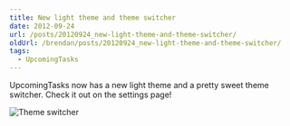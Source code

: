 ```yaml
---
title: New light theme and theme switcher
date: 2012-09-24
url: /posts/20120924_new-light-theme-and-theme-switcher/
oldUrl: /brendan/posts/20120924_new-light-theme-and-theme-switcher/
tags:
  - UpcomingTasks
---
```


UpcomingTasks now has a new light theme and a pretty sweet theme switcher. Check it out on the settings page!

![Theme switcher](/images/brendan/theme-switch.png)
